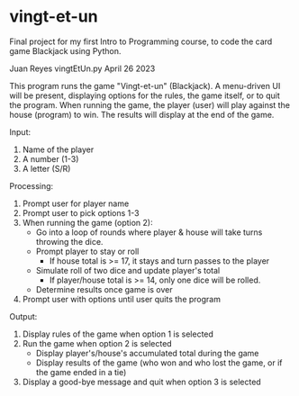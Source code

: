 # vingt-et-un
Final project for my first Intro to Programming course, to code the card game Blackjack using Python.

 Juan Reyes
 vingtEtUn.py
 April 26 2023

 This program runs the game "Vingt-et-un" (Blackjack).
 A menu-driven UI will be present, displaying options
 for the rules, the game itself, or to quit the
 program. When running the game, the player (user) will
 play against the house (program) to win. The results
 will display at the end of the game.

 Input: 
 1. Name of the player
 2. A number (1-3)
 3. A letter (S/R)

 Processing: 
 1. Prompt user for player name
 2. Prompt user to pick options 1-3
 3. When running the game (option 2):
     - Go into a loop of rounds where player & house will take turns throwing the dice.
     - Prompt player to stay or roll
       * If house total is >= 17, it stays and turn passes to the player
     - Simulate roll of two dice and update player's total
       * If player/house total is >= 14, only one dice will be rolled.
     - Determine results once game is over
 4. Prompt user with options until user quits the program

 Output:
 1. Display rules of the game when option 1 is selected
 2. Run the game when option 2 is selected
      - Display player's/house's accumulated total during the game
      - Display results of the game (who won and who lost the game, or if the game ended in a tie)
3. Display a good-bye message and quit when option 3 is selected
